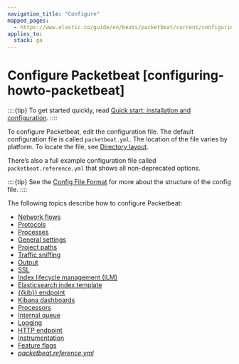 ```yaml
---
navigation_title: "Configure"
mapped_pages:
  - https://www.elastic.co/guide/en/beats/packetbeat/current/configuring-howto-packetbeat.html
applies_to:
  stack: ga
---
```


# Configure Packetbeat [configuring-howto-packetbeat]


::::{tip}
To get started quickly, read [Quick start: installation and configuration](/reference/packetbeat/packetbeat-installation-configuration.md).
::::


To configure Packetbeat, edit the configuration file. The default configuration file is called  `packetbeat.yml`. The location of the file varies by platform. To locate the file, see [Directory layout](/reference/packetbeat/directory-layout.md).

There’s also a full example configuration file called `packetbeat.reference.yml` that shows all non-deprecated options.

::::{tip}
See the [Config File Format](/reference/libbeat/config-file-format.md) for more about the structure of the config file.
::::


The following topics describe how to configure Packetbeat:

* [Network flows](/reference/packetbeat/configuration-flows.md)
* [Protocols](/reference/packetbeat/configuration-protocols.md)
* [Processes](/reference/packetbeat/configuration-processes.md)
* [General settings](/reference/packetbeat/configuration-general-options.md)
* [Project paths](/reference/packetbeat/configuration-path.md)
* [Traffic sniffing](/reference/packetbeat/configuration-interfaces.md)
* [Output](/reference/packetbeat/configuring-output.md)
* [SSL](/reference/packetbeat/configuration-ssl.md)
* [Index lifecycle management (ILM)](/reference/packetbeat/ilm.md)
* [Elasticsearch index template](/reference/packetbeat/configuration-template.md)
* [{{kib}} endpoint](/reference/packetbeat/setup-kibana-endpoint.md)
* [Kibana dashboards](/reference/packetbeat/configuration-dashboards.md)
* [Processors](/reference/packetbeat/filtering-enhancing-data.md)
* [Internal queue](/reference/packetbeat/configuring-internal-queue.md)
* [Logging](/reference/packetbeat/configuration-logging.md)
* [HTTP endpoint](/reference/packetbeat/http-endpoint.md)
* [Instrumentation](/reference/packetbeat/configuration-instrumentation.md)
* [Feature flags](/reference/packetbeat/configuration-feature-flags.md)
* [*packetbeat.reference.yml*](/reference/packetbeat/packetbeat-reference-yml.md)

